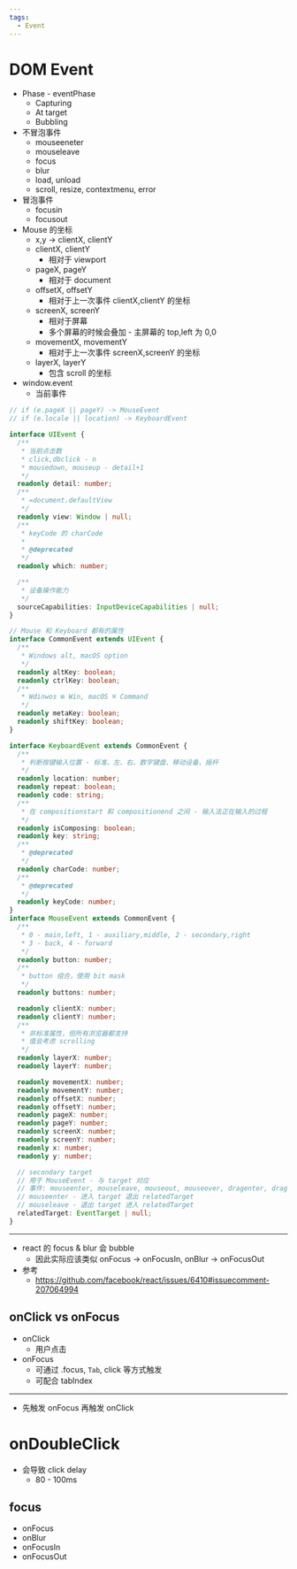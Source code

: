 ```yaml
---
tags:
  - Event
---
```


# DOM Event

- Phase - eventPhase
  - Capturing
  - At target
  - Bubbling
- 不冒泡事件
  - mouseeneter
  - mouseleave
  - focus
  - blur
  - load, unload
  - scroll, resize, contextmenu, error
- 冒泡事件
  - focusin
  - focusout
- Mouse 的坐标
  - x,y -> clientX, clientY
  - clientX, clientY
    - 相对于 viewport
  - pageX, pageY
    - 相对于 document
  - offsetX, offsetY
    - 相对于上一次事件 clientX,clientY 的坐标
  - screenX, screenY
    - 相对于屏幕
    - 多个屏幕的时候会叠加 - 主屏幕的 top,left 为 0,0
  - movementX, movementY
    - 相对于上一次事件 screenX,screenY 的坐标
  - layerX, layerY
    - 包含 scroll 的坐标
- window.event
  - 当前事件

```ts
// if (e.pageX || pageY) -> MouseEvent
// if (e.locale || location) -> KeyboardEvent

interface UIEvent {
  /**
   * 当前点击数
   * click,dbclick - n
   * mousedown, mouseup - detail+1
   */
  readonly detail: number;
  /**
   * =document.defaultView
   */
  readonly view: Window | null;
  /**
   * keyCode 的 charCode
   *
   * @deprecated
   */
  readonly which: number;

  /**
   * 设备操作能力
   */
  sourceCapabilities: InputDeviceCapabilities | null;
}

// Mouse 和 Keyboard 都有的属性
interface CommonEvent extends UIEvent {
  /**
   * Windows alt, macOS option
   */
  readonly altKey: boolean;
  readonly ctrlKey: boolean;
  /**
   * Wdinwos ⊞ Win, macOS ⌘ Command
   */
  readonly metaKey: boolean;
  readonly shiftKey: boolean;
}

interface KeyboardEvent extends CommonEvent {
  /**
   * 判断按键输入位置 - 标准、左、右、数字键盘、移动设备、摇杆
   */
  readonly location: number;
  readonly repeat: boolean;
  readonly code: string;
  /**
   * 在 compositionstart 和 compositionend 之间 - 输入法正在输入的过程
   */
  readonly isComposing: boolean;
  readonly key: string;
  /**
   * @deprecated
   */
  readonly charCode: number;
  /**
   * @deprecated
   */
  readonly keyCode: number;
}
interface MouseEvent extends CommonEvent {
  /**
   * 0 - main,left, 1 - auxiliary,middle, 2 - secondary,right
   * 3 - back, 4 - forward
   */
  readonly button: number;
  /**
   * button 组合，使用 bit mask
   */
  readonly buttons: number;

  readonly clientX: number;
  readonly clientY: number;
  /**
   * 非标准属性，但所有浏览器都支持
   * 值会考虑 scrolling
   */
  readonly layerX: number;
  readonly layerY: number;

  readonly movementX: number;
  readonly movementY: number;
  readonly offsetX: number;
  readonly offsetY: number;
  readonly pageX: number;
  readonly pageY: number;
  readonly screenX: number;
  readonly screenY: number;
  readonly x: number;
  readonly y: number;

  // secondary target
  // 用于 MouseEvent - 与 target 对应
  // 事件: mouseenter, mouseleave, mouseout, mouseover, dragenter, dragleave
  // mouseenter - 进入 target 退出 relatedTarget
  // mouseleave - 退出 target 进入 relatedTarget
  relatedTarget: EventTarget | null;
}
```

---

- react 的 focus & blur 会 bubble
  - 因此实际应该类似 onFocus -> onFocusIn, onBlur -> onFocusOut
- 参考
  - https://github.com/facebook/react/issues/6410#issuecomment-207064994

## onClick vs onFocus

- onClick
  - 用户点击
- onFocus
  - 可通过 .focus, `Tab`, click 等方式触发
  - 可配合 tabIndex

---

- 先触发 onFocus 再触发 onClick

# onDoubleClick

- 会导致 click delay
  - 80 - 100ms

## focus

- onFocus
- onBlur
- onFocusIn
- onFocusOut
